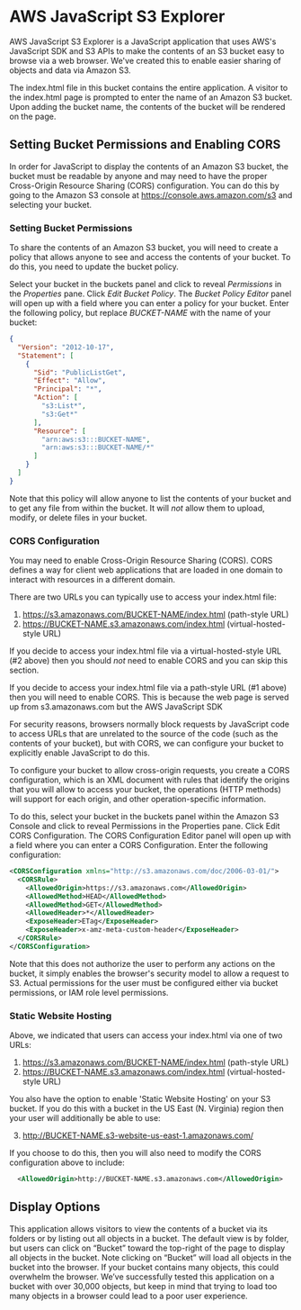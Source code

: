 # AWS JavaScript S3 Explorer

AWS JavaScript S3 Explorer is a JavaScript application that uses AWS's JavaScript SDK and S3 APIs to make the contents of an S3 bucket easy to browse via a web browser. We've created this to enable easier sharing of objects and data via Amazon S3.

The index.html file in this bucket contains the entire application. A visitor to the index.html page is prompted to enter the name of an Amazon S3 bucket. Upon adding the bucket name, the contents of the bucket will be rendered on the page.

## Setting Bucket Permissions and Enabling CORS

In order for JavaScript to display the contents of an Amazon S3 bucket, the bucket must be readable by anyone and may need to have the proper Cross-Origin Resource Sharing (CORS) configuration. You can do this by going to the Amazon S3 console at https://console.aws.amazon.com/s3 and selecting your bucket.

### Setting Bucket Permissions

To share the contents of an Amazon S3 bucket, you will need to create a policy that allows anyone to see and access the contents of your bucket. To do this, you need to update the bucket policy.

Select your bucket in the buckets panel and click to reveal *Permissions* in the *Properties* pane. Click *Edit Bucket Policy*. The *Bucket Policy Editor* panel will open up with a field where you can enter a policy for your bucket. Enter the following policy, but replace *BUCKET-NAME* with the name of your bucket:

```json
{
  "Version": "2012-10-17",
  "Statement": [
    {
      "Sid": "PublicListGet",
      "Effect": "Allow",
      "Principal": "*",
      "Action": [
        "s3:List*",
        "s3:Get*"
      ],
      "Resource": [
        "arn:aws:s3:::BUCKET-NAME",
        "arn:aws:s3:::BUCKET-NAME/*"
      ]
    }
  ]
}
```

Note that this policy will allow anyone to list the contents of your bucket and to get any file from within the bucket. It will *not* allow them to upload, modify, or delete files in your bucket.

### CORS Configuration

You may need to enable Cross-Origin Resource Sharing (CORS). CORS defines a way for client web applications that are loaded in one domain to interact with resources in a different domain.

There are two URLs you can typically use to access your index.html file:

1. https://s3.amazonaws.com/BUCKET-NAME/index.html (path-style URL)
2. https://BUCKET-NAME.s3.amazonaws.com/index.html (virtual-hosted-style URL)

If you decide to access your index.html file via a virtual-hosted-style URL (#2 above) then you should *not* need to enable CORS and you can skip this section.

If you decide to access your index.html file via a path-style URL (#1 above) then you will need to enable CORS. This is because the web page is served up from s3.amazonaws.com but the AWS JavaScript SDK

For security reasons, browsers normally block requests by JavaScript code to access URLs that are unrelated to the source of the code (such as the contents of your bucket), but with CORS, we can configure your bucket to explicitly enable JavaScript to do this.

To configure your bucket to allow cross-origin requests, you create a CORS configuration, which is an XML document with rules that identify the origins that you will allow to access your bucket, the operations (HTTP methods) will support for each origin, and other operation-specific information.

To do this, select your bucket in the buckets panel within the Amazon S3 Console and click to reveal Permissions in the Properties pane. Click Edit CORS Configuration. The CORS Configuration Editor panel will open up with a field where you can enter a CORS Configuration. Enter the following configuration:


```xml
<CORSConfiguration xmlns="http://s3.amazonaws.com/doc/2006-03-01/">
  <CORSRule>
    <AllowedOrigin>https://s3.amazonaws.com</AllowedOrigin>
    <AllowedMethod>HEAD</AllowedMethod>
    <AllowedMethod>GET</AllowedMethod>
    <AllowedHeader>*</AllowedHeader>
    <ExposeHeader>ETag</ExposeHeader>
    <ExposeHeader>x-amz-meta-custom-header</ExposeHeader>
  </CORSRule>
</CORSConfiguration>
```

Note that this does not authorize the user to perform any actions on the bucket, it simply enables the browser's security model to allow a request to S3. Actual permissions for the user must be configured either via bucket permissions, or IAM role level permissions.

### Static Website Hosting

Above, we indicated that users can access your index.html via one of two URLs:

1. https://s3.amazonaws.com/BUCKET-NAME/index.html (path-style URL)
2. https://BUCKET-NAME.s3.amazonaws.com/index.html (virtual-hosted-style URL)

You also have the option to enable 'Static Website Hosting' on your S3 bucket. If you do this with a bucket in the US East (N. Virginia) region then your user will additionally be able to use:

3. http://BUCKET-NAME.s3-website-us-east-1.amazonaws.com/

If you choose to do this, then you will also need to modify the CORS configuration above to include:

```xml
  <AllowedOrigin>http://BUCKET-NAME.s3.amazonaws.com</AllowedOrigin>
```

## Display Options

This application allows visitors to view the contents of a bucket via its folders or by listing out all objects in a bucket. The default view is by folder, but users can click on &ldquo;Bucket&rdquo; toward the top-right of the page to display all objects in the bucket. Note clicking on &ldquo;Bucket&rdquo; will load all objects in the bucket into the browser. If your bucket contains many objects, this could overwhelm the browser. We&rsquo;ve successfully tested this application on a bucket with over 30,000 objects, but keep in mind that trying to load too many objects in a browser could lead to a poor user experience.